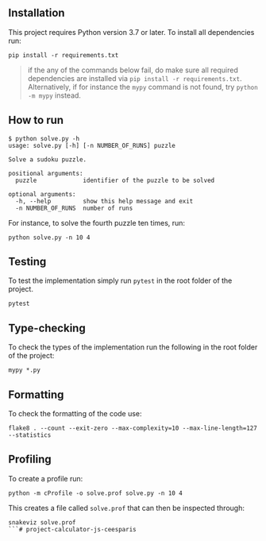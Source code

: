 ## Installation

This project requires Python version 3.7 or later. To install all dependencies run: 

```
pip install -r requirements.txt
```

> if the any of the commands below fail, do make sure all required dependencies are installed via `pip install -r requirements.txt`. Alternatively, if for instance the `mypy` command is not found, try `python -m mypy` instead.

## How to run

```
$ python solve.py -h
usage: solve.py [-h] [-n NUMBER_OF_RUNS] puzzle

Solve a sudoku puzzle.

positional arguments:
  puzzle             identifier of the puzzle to be solved

optional arguments:
  -h, --help         show this help message and exit
  -n NUMBER_OF_RUNS  number of runs
```

For instance, to solve the fourth puzzle ten times, run:

```
python solve.py -n 10 4
```

## Testing

To test the implementation simply run `pytest` in the root folder of the project.

```
pytest
```


## Type-checking

To check the types of the implementation run the following in the root folder of the project:

```
mypy *.py
```

## Formatting

To check the formatting of the code use:

```
flake8 . --count --exit-zero --max-complexity=10 --max-line-length=127 --statistics
```

## Profiling

To create a profile run:

```
python -m cProfile -o solve.prof solve.py -n 10 4
```

This creates a file called `solve.prof` that can then be inspected through:

```
snakeviz solve.prof
```# project-calculator-js-ceesparis
